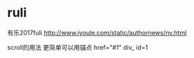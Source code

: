 # ruli
有乐2017fuli
http://www.iyoule.com/static/authornews/nv.html

scroll的用法 更简单可以用锚点 href="#1" div_ id=1
